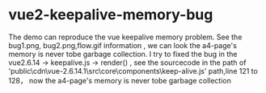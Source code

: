 # vue2-keepalive-memory-bug
The demo can reproduce the vue keepalive memory problem.
See the bug1.png, bug2.png,flow.gif information , we can look the a4-page's memory is never tobe garbage collection.
I try to fixed the bug in the vue2.6.14 -> keepalive.js -> render() , see the sourcecode in the path of 'public\cdn\vue-2.6.14.1\src\core\components\keep-alive.js' path,line 121 to 128， now the a4-page's memory is never tobe garbage collection
